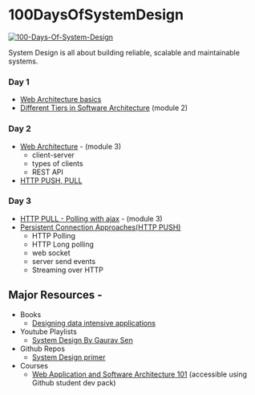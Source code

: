 # 100DaysOfSystemDesign
<a href="https://ibb.co/jTshZjr"><img src="https://i.ibb.co/473Wg0V/100-Days-Of-System-Design.png" alt="100-Days-Of-System-Design" border="0"></a>

System Design is all about building reliable, scalable and maintainable systems.

### Day 1
- [Web Architecture basics](https://www.youtube.com/watch?v=AYHE2m651dY) 
- [Different Tiers in Software Architecture](https://www.educative.io/courses/web-application-software-architecture-101) (module 2)

### Day 2
- [Web Architecture](https://www.educative.io/courses/web-application-software-architecture-101) - (module 3)
    - client-server
    - types of clients
    - REST API
- [HTTP PUSH, PULL](https://nlogn.in/http-push-and-pull-introduction/)

### Day 3
- [HTTP PULL - Polling with ajax](https://www.educative.io/courses/web-application-software-architecture-101) - (module 3)
- [Persistent Connection Approaches(HTTP PUSH)](https://youtu.be/k56H0DHqu5Y)
    - HTTP Polling
    - HTTP Long polling
    - web socket
    - server send events
    - Streaming over HTTP
## Major Resources -

- Books
    - [ Designing data intensive applications](https://learning.oreilly.com/library/view/designing-data-intensive-applications/9781491903063/)
- Youtube Playlists
    - [System Design By Gaurav Sen](https://www.youtube.com/playlist?list=PLMCXHnjXnTnvo6alSjVkgxV-VH6EPyvoX)
- Github Repos
    - [System Design primer](https://github.com/donnemartin/system-design-primer)
- Courses
    - [Web Application and Software Architecture 101](https://www.educative.io/courses/web-application-software-architecture-101) (accessible using Github student dev pack)
    

